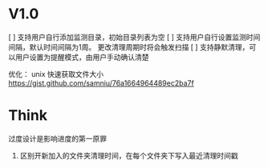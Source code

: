 #  V1.0

 [ ] 支持用户自行添加监测目录，初始目录列表为空
 [ ] 支持用户自行设置监测时间间隔，默认时间间隔为1周。 更改清理周期时将会触发扫描
 [ ] 支持静默清理，可以用户设置为提醒模式，由用户手动确认清楚
 
 
 优化：
 unix 快速获取文件大小 
 https://gist.github.com/samniu/76a1664964489ec2ba7f
 
 

# Think

过度设计是影响进度的第一原罪

1. 区别开新加入的文件夹清理时间，在每个文件夹下写入最近清理时间戳



